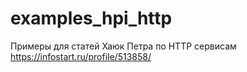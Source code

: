 # examples_hpi_http
Примеры для статей Хаюк Петра по HTTP сервисам https://infostart.ru/profile/513858/
